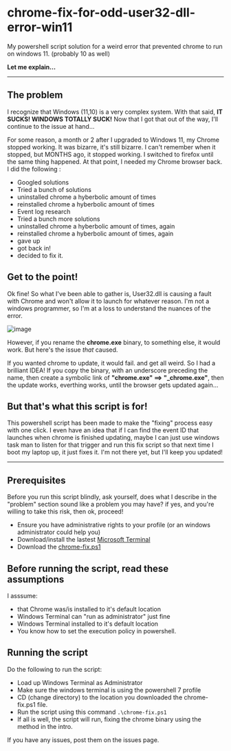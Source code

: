 # chrome-fix-for-odd-user32-dll-error-win11
My powershell script solution for a weird error that prevented chrome to run on windows 11. (probably 10 as well)

**Let me explain...**

---

## The problem

I recognize that Windows (11,10) is a very complex system. With that said, **IT SUCKS! WINDOWS TOTALLY SUCK!** Now that I got that out of the way, I'll continue to the issue at hand...




For some reason, a month or 2 after I upgraded to Windows 11, my Chrome stopped working. It was bizarre, it's still bizarre. I can't remember when it stopped, but MONTHS ago, it stopped working. I switched to firefox until the same thing happened. At that point, I needed my Chrome browser back. I did the following :

- Googled solutions
- Tried a bunch of solutions
- uninstalled chrome a hyberbolic amount of times
- reinstalled chrome a hyberbolic amount of times
- Event log research
- Tried a bunch more solutions
- uninstalled chrome a hyberbolic amount of times, again
- reinstalled chrome a hyberbolic amount of times, again
- gave up
- got back in!
- decided to fix it.

## Get to the point!

Ok fine! So what I've been able to gather is, User32.dll is causing a fault with Chrome and won't allow it to launch for whatever reason. I'm not a windows programmer, so I'm at a loss to understand the nuances of the error. 

![image](https://user-images.githubusercontent.com/1664423/193492886-f1153639-dc05-4c64-a8b7-dd98adbf4809.png)

However, if you rename the **chrome.exe** binary, to something else, it would work. 
But here's the issue *that* caused.

If you wanted chrome to update, it would fail. and get all weird. So I had a brilliant IDEA! If you copy the binary, with an underscore preceding the name, then create a symbolic link of **"chrome.exe" ==> "_chrome.exe"**, then the update works, everthing works, until the browser gets updated again...

## But that's what this script is for! 

This powershell script has been made to make the "fixing" process easy with one click.
I even have an idea that if I can find the event ID that launches when chrome is finished updating, maybe I can just use windows task man to listen for that trigger and run this fix script so that next time I boot my laptop up, it just fixes it. I'm not there yet, but I'll keep you updated!

---

## Prerequisites

Before you run this script blindly, ask yourself, does what I describe in the "problem" section sound like a problem you may have? if yes, and you're willing to take this risk, then ok, proceed!

- Ensure you have administrative rights to your profile (or an windows administrator could help you)
- Download/install the lastest [Microsoft Terminal](https://github.com/microsoft/terminal)
- Download the [chrome-fix.ps1](https://raw.githubusercontent.com/raydred/chrome-fix-for-odd-user32-dll-error-win11/main/chrome-fix.ps1)

## Before running the script, read these assumptions

I asssume:
- that Chrome was/is installed to it's default location
- Windows Terminal can "run as administrator" just fine
- Windows Terminal installed to it's default location
- You know how to set the execution policy in powershell.

## Running the script
Do the following to run the script:
- Load up Windows Terminal as Administrator
- Make sure the windows terminal is using the powershell 7 profile
- CD (change directory) to the location you downloaded the chrome-fix.ps1 file.
- Run the script using this command ` .\chrome-fix.ps1 `
- If all is well, the script will run, fixing the chrome binary using the method in the intro.

If you have any issues, post them on the issues page.



